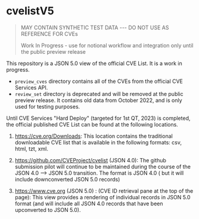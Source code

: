 # cvelistV5

> MAY CONTAIN SYNTHETIC TEST DATA --- DO NOT USE AS REFERENCE FOR CVEs
> 
> Work In Progress - use for notional workflow and integration only until the public preview release

This repository is a JSON 5.0 view of the official CVE List. It is a work in progress. 
- `preview_cves` directory contains all of the CVEs from the official CVE Services API.
- `review_set` directory is deprecated and will be removed at the public preview release.  It contains old data from October 2022, and is only used for testing purposes.

Until CVE Services "Hard Deploy" (targeted for 1st QT, 2023) is completed, the official published CVE List can be found at the following locations.

1. https://cve.org/Downloads: This location contains the traditional downloadable CVE list that is available in the following formats: csv, html, tzt, xml.

2. https://github.com/CVEProject/cvelist (JSON 4.0): The github submission pilot will continue to be maintained during the course of the JSON 4.0 --> JSON 5.0 transition. The format is JSON 4.0 ( but it will include downconverted JSON 5.0 records)

3. https://www.cve.org (JSON 5.0) : (CVE ID retrieval pane at the top of the page): This view provides a rendering of individual records in JSON 5.0 format (and will include all JSON 4.0 records that have been upconverted to JSON 5.0).

